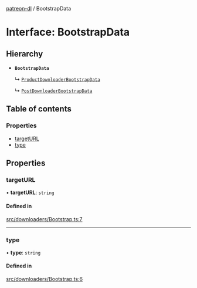 [patreon-dl](../README.md) / BootstrapData

# Interface: BootstrapData

## Hierarchy

- **`BootstrapData`**

  ↳ [`ProductDownloaderBootstrapData`](ProductDownloaderBootstrapData.md)

  ↳ [`PostDownloaderBootstrapData`](PostDownloaderBootstrapData.md)

## Table of contents

### Properties

- [targetURL](BootstrapData.md#targeturl)
- [type](BootstrapData.md#type)

## Properties

### targetURL

• **targetURL**: `string`

#### Defined in

[src/downloaders/Bootstrap.ts:7](https://github.com/patrickkfkan/patreon-dl/blob/0767bc1/src/downloaders/Bootstrap.ts#L7)

___

### type

• **type**: `string`

#### Defined in

[src/downloaders/Bootstrap.ts:6](https://github.com/patrickkfkan/patreon-dl/blob/0767bc1/src/downloaders/Bootstrap.ts#L6)
